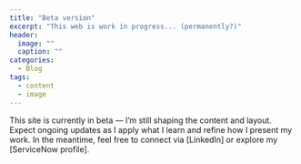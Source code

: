 ```yaml
---
title: "Beta version"
excerpt: "This web is work in progress... (permanently?)"
header:
  image: ""
  caption: ""
categories:
  - Blog
tags:
  - content
  - image
---
```



This site is currently in beta — I’m still shaping the content and layout.
Expect ongoing updates as I apply what I learn and refine how I present my work.
In the meantime, feel free to connect via [LinkedIn] or explore my [ServiceNow profile].

